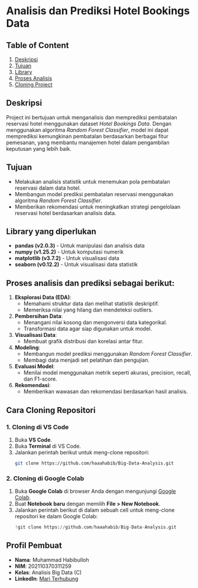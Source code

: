 # Analisis dan Prediksi Hotel Bookings Data

## Table of Content

1. [Deskripsi](#Deskripsi)
2. [Tujuan](#Tujuan)
3. [Library](#library-yang-diperlukan)
4. [Proses Analisis](#Proses-analisis-dan-prediksi-sebagai-berikut)
5. [Cloning Project](#Cara-Cloning-Repositori) 

## Deskripsi 

Project ini bertujuan untuk menganalisis dan memprediksi pembatalan reservasi hotel menggunakan dataset *Hotel Bookings Data*. Dengan menggunakan algoritma *Random Forest Classifier*, model ini dapat memprediksi kemungkinan pembatalan berdasarkan berbagai fitur pemesanan, yang membantu manajemen hotel dalam pengambilan keputusan yang lebih baik.

## Tujuan

- Melakukan analisis statistik untuk menemukan pola pembatalan reservasi dalam data hotel.
- Membangun model prediksi pembatalan reservasi menggunakan algoritma *Random Forest Classifier*.
- Memberikan rekomendasi untuk meningkatkan strategi pengelolaan reservasi hotel berdasarkan analisis data.

## Library yang diperlukan

-   **pandas (v2.0.3)** - Untuk manipulasi dan analisis data
-   **numpy (v1.25.2)** - Untuk komputasi numerik
-   **matplotlib (v3.7.2)** - Untuk visualisasi data
-   **seaborn (v0.12.2)** - Untuk visualisasi data statistik

## Proses analisis dan prediksi sebagai berikut:

1. **Eksplorasi Data (EDA)**: 
   - Memahami struktur data dan melihat statistik deskriptif.
   - Memeriksa nilai yang hilang dan mendeteksi outliers.
2. **Pembersihan Data**:
   - Menangani nilai kosong dan mengonversi data kategorikal.
   - Transformasi data agar siap digunakan untuk model.
3. **Visualisasi Data**:
   - Membuat grafik distribusi dan korelasi antar fitur.
4. **Modeling**:
   - Membangun model prediksi menggunakan *Random Forest Classifier*.
   - Membagi data menjadi set pelatihan dan pengujian.
5. **Evaluasi Model**:
   - Menilai model menggunakan metrik seperti akurasi, precision, recall, dan F1-score.
6. **Rekomendasi**:
   - Memberikan wawasan dan rekomendasi berdasarkan hasil analisis.

## Cara Cloning Repositori

### 1. **Cloning di VS Code**
1. Buka **VS Code**.
2. Buka **Terminal** di VS Code.
3. Jalankan perintah berikut untuk meng-clone repositori:
   ```bash
   git clone https://github.com/haaahabib/Big-Data-Analysis.git

### 2. **Cloning di Google Colab**
1. Buka **Google Colab** di browser Anda dengan mengunjungi [Google Colab](https://colab.research.google.com/).
2. Buat **Notebook baru** dengan memilih **File > New Notebook**.
3. Jalankan perintah berikut di dalam sebuah cell untuk meng-clone repositori ke dalam Google Colab:
   ```python
   !git clone https://github.com/haaahabib/Big-Data-Analysis.git

## Profil Pembuat
- **Nama**: Muhammad Habibulloh
- **NIM**: 202110370311259
- **Kelas**: Analisis Big Data (C)
- **LinkedIn**: [Mari Terhubung](https://www.linkedin.com/in/mhabibulloh/)

